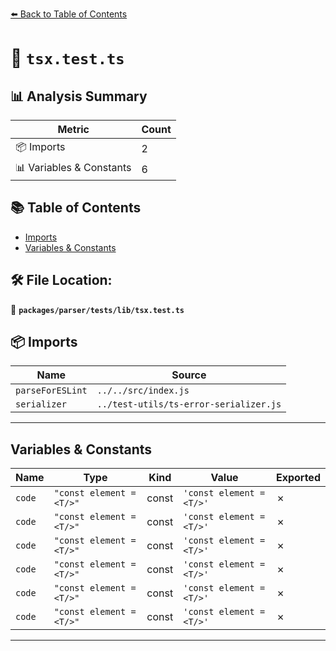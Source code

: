 [⬅️ Back to Table of Contents](../../../../index.md)

# 📄 `tsx.test.ts`

## 📊 Analysis Summary

| Metric | Count |
|--------|-------|
| 📦 Imports | 2 |
| 📊 Variables & Constants | 6 |

## 📚 Table of Contents

- [Imports](#imports)
- [Variables & Constants](#variables-constants)

## 🛠️ File Location:
📂 **`packages/parser/tests/lib/tsx.test.ts`**

## 📦 Imports

| Name | Source |
|------|--------|
| `parseForESLint` | `../../src/index.js` |
| `serializer` | `../test-utils/ts-error-serializer.js` |


---

## Variables & Constants

| Name | Type | Kind | Value | Exported |
|------|------|------|-------|----------|
| `code` | `"const element = <T/>"` | const | `'const element = <T/>'` | ✗ |
| `code` | `"const element = <T/>"` | const | `'const element = <T/>'` | ✗ |
| `code` | `"const element = <T/>"` | const | `'const element = <T/>'` | ✗ |
| `code` | `"const element = <T/>"` | const | `'const element = <T/>'` | ✗ |
| `code` | `"const element = <T/>"` | const | `'const element = <T/>'` | ✗ |
| `code` | `"const element = <T/>"` | const | `'const element = <T/>'` | ✗ |


---